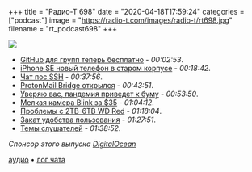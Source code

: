 +++
title = "Радио-Т 698"
date = "2020-04-18T17:59:24"
categories = ["podcast"]
image = "https://radio-t.com/images/radio-t/rt698.jpg"
filename = "rt_podcast698"
+++

![](https://radio-t.com/images/radio-t/rt698.jpg)

- [GitHub для групп теперь бесплатно](https://www.engadget.com/github-core-features-free-211014706.html) - *00:02:53*.
- [iPhone SE новый телефон в старом корпусе](https://www.apple.com/newsroom/2020/04/iphone-se-a-powerful-new-smartphone-in-a-popular-design/) - *00:18:42*.
- [Чат пос SSH](https://github.com/shazow/ssh-chat) - *00:37:56*.
- [ProtonMail Bridge открылся](https://protonmail.com/blog/bridge-open-source/) - *00:43:51*.
- [Уверяю вас, пандемия приведет к буму](https://reminder.media/post/pandemiya-privedet-k-bumu-tekhnologicheskikh-otkrytiy) - *00:53:50*.
- [Мелкая камера Blink за $35](https://www.engadget.com/amazons-blink-mini-camera-announcement-183048551.html) - *01:04:12*.
- [Проблемы с 2TB-6TB WD Red](https://blocksandfiles.com/2020/04/14/wd-red-nas-drives-shingled-magnetic-recording/) - *01:18:04*.
- [Закат удобства пользования](https://datagubbe.se/decusab/) - *01:27:51*.
- [Темы слушателей](https://radio-t.com/p/2020/04/14/prep-698/) - *01:38:52*.

*Спонсор этого выпуска [DigitalOcean](https://www.digitalocean.com)*


[аудио](https://cdn.radio-t.com/rt_podcast698.mp3) • [лог чата](https://chat.radio-t.com/logs/radio-t-698.html)
<audio src="https://cdn.radio-t.com/rt_podcast698.mp3" preload="none"></audio>
